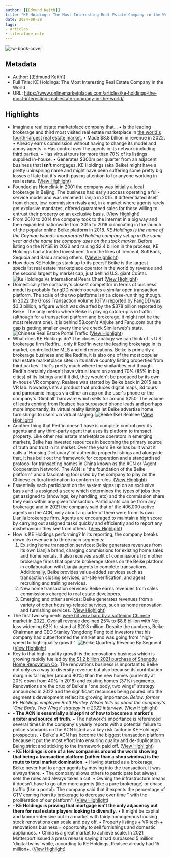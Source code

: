 ```yaml
---
author: [[Edmund Keith]]
title: "KE Holdings: The Most Interesting Real Estate Company in the World"
date: 2024-08-28
tags: 
- articles
- literature-note
---
```

![rw-book-cover](https://www.onlinemarketplaces.com/wp-content/uploads/2023/03/Shutterstock_225443569.jpg)

## Metadata
- Author: [[Edmund Keith]]
- Full Title: KE Holdings: The Most Interesting Real Estate Company in the World
- URL: https://www.onlinemarketplaces.com/articles/ke-holdings-the-most-interesting-real-estate-company-in-the-world/

## Highlights
- Imagine a real estate marketplace company that...
  • Is the leading brokerage and third most visited real estate marketplace in [the world's fourth-largest real estate market.](https://www.msci.com/documents/10199/8f62c2a3-8374-cbf9-a7d2-a8c2c5e63e62#:~:text=It%20is%20for%20the%20first,second%20and%20third%20position%2C%20respectively.)
  • Made $8.8 billion in revenue in 2022.
  • Already earns commission without having to change its model and annoy agents.
  • Has control over the agents in its network including third parties.
  • Has virtual tours for more than 70% of its listings supplied in-house.
  • Generates $300m per quarter from an adjacent business that **isn't** mortgages.
  KE Holdings (aka Beike) might have a pretty uninspiring name and might have been suffering some pretty big losses of late but it's worth paying attention to for anyone working in real estate. ([View Highlight](https://read.readwise.io/read/01j6cf3cfe01ad0e81b15zqtkf))
- Founded as Homelink in 2001 the company was initially a local brokerage in Beijing. The business had early success operating a full-service model and was renamed Lianjia in 2015.
  It differentiated itself from cheap, low-commission rivals and, in a market where agents rarely get exclusive mandates, offered guaranteed sales for those willing to entrust their property on an exclusive basis. ([View Highlight](https://read.readwise.io/read/01j6cf42tp88ezb0g992p4geyf))
- From 2010 to 2014 the company took to the internet in a big way and then expanded nationwide from 2015 to 2018 culminating in the launch of the popular online Beike platform in 2018. *KE Holdings is the name of the Cayman Islands-incorporated holding company set up in the same year and the name the company uses on the stock market.*
  Before listing on the NYSE in 2020 and raising $2.4 billion in the process, KE Holdings had attracted investment from the likes of Tencent, SoftBank, Sequoia and Baidu among others. ([View Highlight](https://read.readwise.io/read/01j6cf45gfv6qgnn6j0v5ssbgv))
- How does KE Holdings stack up to its peers?
  Beike is the largest specialist real estate marketplace operator in the world by revenue and the second largest by market cap, just behind U.S. giant CoStar.
  ![Ke Holdings Vs International Peers Chart](https://www.onlinemarketplaces.com/wp-content/uploads/2023/03/ke-holdings-vs-international-peers-chart-1024x386.png "Ke Holdings: The Most Interesting Real Estate Company In The World 1") ([View Highlight](https://read.readwise.io/read/01j6cf52wzjfpqn2h8g4gar7fs))
- Domestically the company's closest competitor in terms of business model is probably FangDD which operates a similar open transaction platform. The scale of the two platforms isn't a close-run thing though. In 2022 the Gross Transaction Volume (GTV) reported by FangDD was $3.3 billion, a figure which was dwarfed by the $378 billion reported by Beike.
  The only metric where Beike is playing catch-up is in traffic (although for a transaction platform and brokerage, it might not be the most relevant one). It is behind 58.com's Anjuke and Fang.com but the gap is getting smaller every time we check Similarweb's stats.
  ![Chinese Real Estate Portal Traffic](https://www.onlinemarketplaces.com/wp-content/uploads/2023/03/chinese-real-estate-portal-traffic-1024x402.png "Ke Holdings: The Most Interesting Real Estate Company In The World 2") ([View Highlight](https://read.readwise.io/read/01j6cf5f3f8vsvxb6a482v0g29))
- What does KE Holdings do?
  The closest analogy we can think of is U.S. brokerage firm Redfin... only if Redfin were the leading brokerage in its market, controlled the MLS and did renovations.
  Beike is primarily a brokerage business and like Redfin, it is also one of the most popular real estate marketplace sites in its native country listing properties from third parties. That's pretty much where the similarities end though.
  Redfin certainly doesn't have virtual tours on around 70% (85% in big cities) of its listings and if it did, they wouldn't be produced by its own in-house VR company.
  Realsee was started by Beike back in 2015 as a VR lab. Nowadays it's a product that produces digital maps, 3d tours and panoramic images via either an app on the user's phone or the company's 'Gimball' hardware which sells for around $250.
  The volume of leads coming from Realsee has surpassed phone leads and perhaps more importantly, its virtual reality listings let Beike advertise home furnishings to users via virtual staging.
  ![Beike (Ke) Realsee](https://www.onlinemarketplaces.com/wp-content/uploads/2021/11/Beike-Ke-Realsee_1-300x172.png "Ke Holdings: The Most Interesting Real Estate Company In The World 3") ([View Highlight](https://read.readwise.io/read/01j6cf70dpz80m18180h9whcda))
- Another thing that Redfin doesn't have is complete control over its agents and any third-party agent that uses its platform to transact property.
  Like other real estate marketplace operators in emerging markets, Beike has invested resources in becoming the primary source of truth and trust in its market.
  Over the years Beike has built what it calls a 'Housing Dictionary' of authentic property listings and alongside that, it has built out the framework for cooperation and a standardised protocol for transacting homes in China known as the ACN or 'Agent Cooperation Network'.
  The ACN is "the foundation of the Beike platform" and a fascinating tool used by the company to play on the Chinese cultural inclination to conform to rules. ([View Highlight](https://read.readwise.io/read/01j6cf7pxqq66qvdg725j02p7b))
- Essentially each participant on the system signs up on an exclusive basis and is assigned a score which determines the types of jobs they get assigned to (showings, key handling, etc) and the commission share they earn within any given transaction.
  Participants can be from any brokerage and in 2021 the company said that of the 406,000 active agents on the ACN, only about a quarter of them were from its own Lianjia brokerage firm. Agents are encouraged to maintain a high score by carrying out assigned tasks quickly and efficiently and to report any misbehaviour they see from others. ([View Highlight](https://read.readwise.io/read/01j6cf7yj12t11zw05zfn1ym40))
- How is KE Holdings performing?
  In its reporting, the company breaks down its revenue into three main segments:
  1. Existing home transaction services: Beike generates revenues from its own Lianjia brand, charging commissions for existing home sales and home rentals. It also receives a split of commissions from other brokerage firms that operate brokerage stores on the Beike platform in collaboration with Lianjia agents to complete transactions. Additionally, Beike provides value-added services such as transaction closing services, on-site verification, and agent recruiting and training services.
  2. New home transaction services: Beike earns revenues from sales commissions charged to real estate developers.
  3. Emerging and other services: Beike generates revenues from a variety of other housing-related services, such as home renovation and furnishing services. ([View Highlight](https://read.readwise.io/read/01j6cf9c1hwkp8chg5kzbqdd3a))
- The first two segments [were hit very hard by a softening Chinese market in 2022](https://www.onlinemarketplaces.com/articles/beike-ke-holdings-fy22/). Overall revenue declined 25% to $8.8 billion with Net loss widening 62% to stand at $203 million.
  Despite the numbers, Beike Chairman and CEO Stanley Yongdong Peng told investors that his company had outperformed the market and was going from "high-speed to high-quality growth".
  ![Beike Quarterly Revenue By Segment](https://www.onlinemarketplaces.com/wp-content/uploads/2023/03/beike-quarterly-revenue-by-segment-1024x407.png "Ke Holdings: The Most Interesting Real Estate Company In The World 4") ([View Highlight](https://read.readwise.io/read/01j6cf9hpzvzr3mc2t6x5scqkh))
- Key to that high-quality growth is the renovations business which is growing rapidly fuelled by [the $1.2 billion 2021 purchase of Shengdu Home Renovation Co](https://www.onlinemarketplaces.com/articles/leading-chinese-portal-operator-ke-buys-home-renovation-business-for-1-2-billion/).
  The renovations business is important to Beike not only as a way to diversify revenue but also because its contribution margin is far higher (around 80%) than the new homes (currently at 20% down from 40% in 2018) and existing homes (37%) segments.
  Renovations are the crux of Beike's "one body, two wings" strategy announced in 2022 and the significant resources being poured into the segment's development reflect its growing importance.
  *Below: former KE Holdings employee Brett Hartley Wilson tells us about the company's 'One Body, Two Wings' strategy in a 2022 interview.* ([View Highlight](https://read.readwise.io/read/01j6cfac7j5ge7zna5kar0p4qj))
- **- The ACN is essentially a blueprint of how to become a market's arbiter and source of truth.**
  • The network's importance is referenced several times in the company's yearly reports with a potential failure to police standards on the ACN listed as a key risk factor in KE Holdings' prospectus.
  • Beike's ACN has become the biggest transaction platform because it put the most effort into ensuring quality and de-duplication. Being strict and sticking to the framework paid off. ([View Highlight](https://read.readwise.io/read/01j6cfak1f51bvfqb7x06h1p5q))
- **- KE Holdings is one of a few companies around the world showing that being a transaction platform (rather than a shop window) is the route to total market domination.**
  • Having started as a brokerage, Beike never had to anger agents by moving into the transaction. It was always there.
  • The company allows others to participate but always sets the rules and always takes a cut.
  • Owning the infrastructure means it doesn't have to go after more agents (like a pure brokerage) or chase traffic (like a portal). The company said that it expects the percentage of GTV coming from its brokerage to decrease over time " with the proliferation of our platform". ([View Highlight](https://read.readwise.io/read/01j6cfatqbr9520wrfm3dvxy09))
- **- KE Holdings is proving that mortgage isn't the only adjacency out there for real estate players looking to diversify.**
  • It might be capital and labour-intensive but in a market with fairly homogenous housing stock renovations can scale and pay off.
  • Property listings + VR tech + renovations business = opportunity to sell furnishings and domestic appliances.
  • China is a great market to achieve scale. In 2021 Matterport issued a press release saying it had surpassed 5 million 'digital twins' while, according to KE Holdings, Realsee already had 15 million+. ([View Highlight](https://read.readwise.io/read/01j6cfb5xegnz69xfbswkdktxz))

